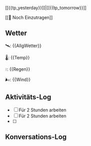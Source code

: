 [[{{tp_yesterday}}]]|[[{{tp_tomorrow}}]]

[[📅 Noch Einzutragen]]

## Wetter

🛰: {{AllgWetter}}

🌡: {{Temp}}

💧: {{Regen}}

🌬: {{Wind}}

## Aktivitäts-Log

- [ ] Für 2 Stunden arbeiten
- [ ] Für 2 Stunden arbeiten
- [ ] 

## Konversations-Log

